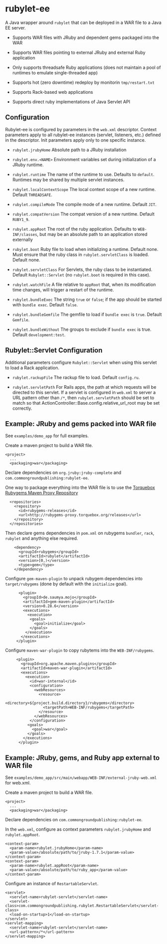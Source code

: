 rubylet-ee
==========

A Java wrapper around `rubylet` that can be deployed in a WAR file to
a Java EE server.

* Supports WAR files with JRuby and dependent gems packaged into the WAR

* Supports WAR files pointing to external JRuby and external Ruby application

* Only supports threadsafe Ruby applications (does not maintain a pool
  of runtimes to emulate single-threaded app)

* Supports hot (zero downtime) redeploy by monitorin `tmp/restart.txt`

* Supports Rack-based web applications

* Supports direct ruby implementations of Java Servlet API

Configuration
-------------

Rubylet-ee is configured by parameters in the `web.xml` descriptor.
Context parameters apply to all rubylet-ee instances (servlet,
listeners, etc.) defined in the descriptor.  Init parameters apply
only to one specific instance.

* `rubylet.jrubyHome` Absolute path to a JRuby installation

* `rubylet.env.<NAME>` Environment variables set during initialization
of a JRuby runtime.

* `rubylet.runtime` The name of the runtime to use.  Defaults to
`default`.  Runtimes may be shared by multiple servlet instances.

* `rubylet.localContextScope` The local context scope of a new
runtime. Default `THREADSAFE`.

* `rubylet.compileMode` The compile mode of a new runtime.  Default
`JIT`.

* `rubylet.compatVersion` The compat version of a new runtime.
Default `RUBY1_9`.

* `rubylet.appRoot` The root of the ruby application.  Defaults to
`WEB-INF/classes`, but may be an absolute path to an application
stored externally

* `rubylet.boot` Ruby file to load when initializing a runtime.
Default none.  Must ensure that the ruby class in
`rubylet.servletClass` is loaded.  Default none.

* `rubylet.servletClass` For Servlets, the ruby class to be
instantiated.  Default `Rubylet::Servlet` (no `rubylet.boot` is
required in this case).

* `rubylet.watchFile` A file relative to `appRoot` that, when its
modification time changes, will trigger a restart of the runtime.

* `rubylet.bundleExec` The string `true` or `false`; if the app should
be started with `bundle exec`.  Default `false`.

* `rubylet.bundleGemfile` The gemfile to load if `bundle exec` is
`true`.  Default `Gemfile`.

* `rubylet.bundleWithout` The groups to exclude if `bundle exec` is
true.  Default `development:test`.

Rubylet::Servlet Configuration
---------------------------

Additional parameters configure `Rubylet::Servlet` when using this
servlet to load a Rack application.

* `rubylet.rackupFile` The rackup file to load.  Default `config.ru`.

* `rubylet.servletPath` For Rails apps, the path at which requests
will be directed to this servlet.  If a servlet is configured in
`web.xml` to server a URL pattern other than `/*`, then
`rubylet.servletPath` should be set to match so that
ActionController::Base.config.relative_url_root may be set correctly.

Example: JRuby and gems packed into WAR file
--------------------------------------------

See `examples/demo_app` for full examples.

Create a maven project to build a WAR file.

    <project>
      ...
      <packaging>war</packaging>

Declare dependencies on `org.jruby:jruby-complete` and
`com.commongroundpublishing:rubylet-ee`.

One way to package everything into the WAR file is to use the
[Torquebox Rubygems Maven Proxy Repository](http://rubygems-proxy.torquebox.org/)

      <repositories>
        <repository>
          <id>rubygems-releases</id>
          <url>http://rubygems-proxy.torquebox.org/releases</url>
        </repository>
      </repositories>

Then declare gems dependencies in `pom.xml` on rubygems `bundler`,
`rack`, `rubylet` and anything else required.

        <dependency>
          <groupId>rubygems</groupId>
          <artifactId>rubylet</artifactId>
          <version>[0,)</version>
          <type>gem</type>
        </dependency>

Configure `gem-maven-plugin` to unpack rubygem dependencies into
`target/rubygems` (done by default with the `initialize` goal).

          <plugin>
            <groupId>de.saumya.mojo</groupId>
            <artifactId>gem-maven-plugin</artifactId>
            <version>0.28.6</version>
            <executions>
              <execution>
               <goals>
                 <goal>initialize</goal>
               </goals>
             </execution>
           </executions>
         </plugin>

Configure `maven-war-plugin` to copy rubytems into the
`WEB-INF/rubygems`.

         <plugin>
           <groupId>org.apache.maven.plugins</groupId>
           <artifactId>maven-war-plugin</artifactId>
           <executions>
             <execution>
               <id>war-internal</id>
               <configuration>
                 <webResources>
                   <resource>
                     <directory>${project.build.directory}/rubygems</directory>
                     <targetPath>WEB-INF/rubygems</targetPath>
                   </resource>
                 </webResources>
               </configuration>
              <goals>
                <goal>war</goal>
              </goals>
            </executions>
          </plugin>

Example: JRuby, gems, and Ruby app external to WAR file
-------------------------------------------------------

See `examples/demo_app/src/main/webapp/WEB-INF/external-jruby-web.xml`
for web.xml.

Create a maven project to build a WAR file.

    <project>
      ...
      <packaging>war</packaging>

Declare dependencies on `com.commongroundpublishing:rubylet-ee`.

In the `web.xml`, configure as context parameters `rubylet.jrubyHome`
and `rubylet.appRoot`.

    <context-param>
      <param-name>rubylet.jrubyHome</param-name>
      <param-value>/absolute/path/to/jruby-1.7.1</param-value>
    </context-param>
    <context-param>
      <param-name>rubylet.appRoot</param-name>
      <param-value>/absolute/path/to/ruby_app</param-value>
    </context-param>

Configure an instance of `RestartableServlet`.

    <servlet>
      <servlet-name>rubylet-servlet</servlet-name>
      <servlet-class>com.commongroundpublishing.rubylet.RestartableServlet</servlet-class>
      <load-on-startup>1</load-on-startup>
    </servlet>
    <servlet-mapping>
      <servlet-name>rubylet-servlet</servlet-name>
      <url-pattern>/*</url-pattern>
    </servlet-mapping>
